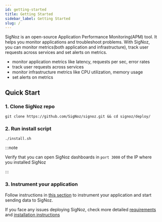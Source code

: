 ```yaml
---
id: getting-started
title: Getting Started
sidebar_label: Getting Started
slug: /
---
```


SigNoz is an open-source Application Performance Monitoring(APM) tool. It helps you monitor applications and troubleshoot problems. With SigNoz, you can monitor metrics(both application and infrastructure), track user requests across services and set alerts on metrics.

- monitor application metrics like latency, requests per sec, error rates
- track user requests across services
- monitor infrastructure metrics like CPU utilization, memory usage
- set alerts on metrics

<!-- Once you instrument your applications with OpenTelemetry libraries, you can start seeing RED metrics and detailed trace graphs in SigNoz. You can also go from metrics to traces to find the traces corresponding to anomalous metrics. -->

## Quick Start

### 1. Clone SigNoz repo

```
git clone https://github.com/SigNoz/signoz.git && cd signoz/deploy/
```

### 2. Run install script


```
./install.sh
```

<p></p>
<p></p>
<p></p>

:::note

Verify that you can open SigNoz dashboards in `port 3000` of the IP where you installed SigNoz

:::

### 3. Instrument your application

Follow instructions in [this section](/docs/instrumentation/overview/) to instrument your application and start sending data to SigNoz.


If you face any issues deploying SigNoz, check more detailed [requirements](/docs/deployment/requirement/) and [installation instructions](/docs/deployment/docker/)